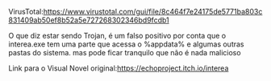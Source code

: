 VirusTotal:https://www.virustotal.com/gui/file/8c464f7e24175de5771ba803c831409ab50ef8b52a5e727268302346bd9fcdb1

O que diz estar sendo Trojan, é um falso positivo por conta que o interea.exe tem uma parte que acessa o %appdata% e algumas outras pastas do sistema. mas pode ficar tranquilo que não é nada malicioso


Link para o Visual Novel original:https://echoproject.itch.io/interea
